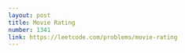 ```yaml
---
layout: post
title: Movie Rating
number: 1341
link: https://leetcode.com/problems/movie-rating
---
```

